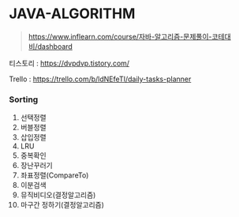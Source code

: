 # JAVA-ALGORITHM
> https://www.inflearn.com/course/자바-알고리즘-문제풀이-코테대비/dashboard

티스토리 : https://dvpdvp.tistory.com/

Trello : https://trello.com/b/ldNEfeTI/daily-tasks-planner

### Sorting
1. 선택정렬
2. 버블정렬
3. 삽입정렬
4. LRU
5. 중복확인
6. 장난꾸러기
7. 좌표정렬(CompareTo)
8. 이분검색
9. 뮤직비디오(결정알고리즘)
10. 마구간 정하기(결정알고리즘)
